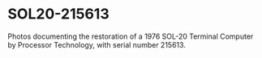 # SOL20-215613
Photos documenting the restoration of a 1976 SOL-20 Terminal Computer by Processor Technology, with serial number 215613.
